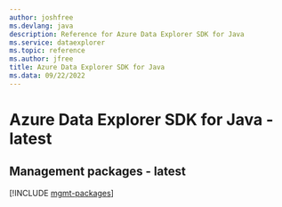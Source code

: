 ```yaml
---
author: joshfree
ms.devlang: java
description: Reference for Azure Data Explorer SDK for Java
ms.service: dataexplorer
ms.topic: reference
ms.author: jfree
title: Azure Data Explorer SDK for Java
ms.data: 09/22/2022
---
```

# Azure Data Explorer SDK for Java - latest

## Management packages - latest
[!INCLUDE [mgmt-packages](data-explorer-mgmt-index.md)]